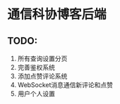 # 通信科协博客后端

## TODO:
1. 所有查询设置分页
2. 完善鉴权系统
3. 添加点赞评论系统
4. WebSocket消息通信新评论和点赞
5. 用户个人设置 

[//]: # (# 一个做到一半摆烂的项目)

[//]: # ()
[//]: # (## 简介)

[//]: # (这个项目里已经做好了用户注册登录、找回密码、Github登录、绑定等和用户相关的服务。可以以此为扩展做业务逻辑。)

[//]: # ()
[//]: # (## 使用准备)

[//]: # (- 腾讯短信包（免费有100条额度），并且申请了模板和签名)

[//]: # (- 阿里云OSS对象存储)

[//]: # (- Redis)

[//]: # (- Mysql8)

[//]: # (- Github App)

[//]: # ()
[//]: # (## 项目里有什么)

[//]: # (- gin)

[//]: # (- gorm and mysql)

[//]: # (- cors)

[//]: # (- tencent cms)

[//]: # (- oss)

[//]: # (- mail)

[//]: # (- viper)

[//]: # (- log&#40;distinct debug&#41;)

[//]: # (- docker)

[//]: # (- snow Flake)

[//]: # (- jwt auth)

[//]: # (- random)

[//]: # (- websocket)

[//]: # ()
[//]: # (## How to use)

[//]: # (- [ ] Globally replace the package name with your own repository)

[//]: # (- [ ] Edit config/vars GlobalConfig. **It is recommended to make changes on the existing basis. Try not to change the existing structure, if you change, you need to change part of the code synchronously**)

[//]: # (- [ ] Exec `go build cmd/main.go` and run, `config.json` will generate under `config/`)

[//]: # (- [ ] Complete the config)

[//]: # (- [ ] If you deploy with docker engine, edit `docker-copmose.yml`, Especially port mappings and service names)

[//]: # ()
